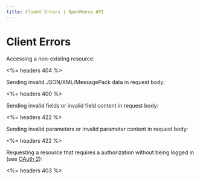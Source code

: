 ```yaml
---
title: Client Errors | OpenMensa API
---
```


# Client Errors

Accessing a non-existing resource:

<%= headers 404 %>

Sending invalid JSON/XML/MessagePack data in request body:

<%= headers 400 %>

Sending invalid fields or invalid field content in request body:

<%= headers 422 %>

Sending invalid parameters or invalid parameter content in request body:

<%= headers 422 %>

Requesting a resource that requires a authorization without being logged in (see [OAuth 2](/api/v2/oauth/)):

<%= headers 403 %>